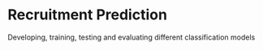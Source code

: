 # Recruitment Prediction
Developing, training, testing and evaluating different classification models
